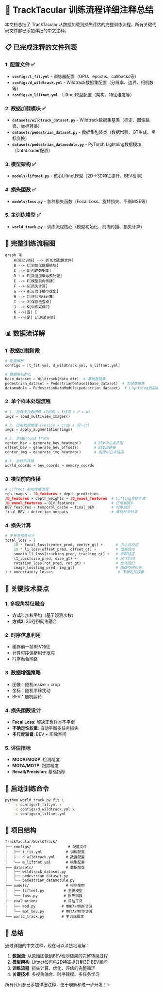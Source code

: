 # 🚀 TrackTacular 训练流程详细注释总结

本文档总结了 TrackTacular 从数据加载到损失评估的完整训练流程，所有关键代码文件都已添加详细的中文注释。

## 📋 已完成注释的文件列表

### 1. 配置文件 ✅
- **`configs/t_fit.yml`** - 训练器配置（GPU、epochs、callbacks等）
- **`configs/d_wildtrack.yml`** - Wildtrack数据集配置（分辨率、边界、相机数等）
- **`configs/m_liftnet.yml`** - Liftnet模型配置（架构、特征维度等）

### 2. 数据加载模块 ✅
- **`datasets/wildtrack_dataset.py`** - Wildtrack数据集基类（标定、图像路径、坐标转换）
- **`datasets/pedestrian_dataset.py`** - 数据集包装类（数据增强、GT生成、坐标变换）
- **`datasets/pedestrian_datamodule.py`** - PyTorch Lightning数据模块（DataLoader配置）

### 3. 模型架构 ✅
- **`models/liftnet.py`** - 核心Liftnet模型（2D→3D特征提升、BEV检测）

### 4. 损失函数 ✅
- **`models/loss.py`** - 各种损失函数（Focal Loss、旋转损失、平衡MSE等）

### 5. 主训练模型 ✅
- **`world_track.py`** - 训练流程核心（模型初始化、前向传播、损失计算）

## 🔄 完整训练流程图

```mermaid
graph TD
    A[启动训练] --> B[加载配置文件]
    B --> C[初始化数据模块]
    C --> D[创建数据集]
    D --> E[数据加载与预处理]
    E --> F[模型前向传播]
    F --> G[损失计算]
    G --> H[反向传播与优化]
    H --> I[评估指标计算]
    I --> J[保存检查点]
    J --> K{训练完成?}
    K -->|否| E
    K -->|是| L[测试评估]
```

## 📊 数据流详解

### 1. 数据加载阶段
```python
# 配置解析
configs = [t_fit.yml, d_wildtrack.yml, m_liftnet.yml]

# 数据集初始化
base_dataset = Wildtrack(data_dir)  # 基础数据集
pedestrian_dataset = PedestrianDataset(base_dataset)  # 包装数据集
datamodule = PedestrianDataModule(pedestrian_dataset)  # Lightning数据模块
```

### 2. 单个样本处理流程
```python
# 1. 加载多视角图像 (7相机 × 3通道 × H × W)
imgs = load_multiview_images()

# 2. 应用数据增强 (resize + crop + 归一化)
imgs = apply_augmentation(imgs)

# 3. 生成Ground Truth
center_bev = generate_bev_heatmap()      # BEV中心点热图
offset_bev = generate_bev_offset()       # BEV偏移量
center_img = generate_img_heatmap()      # 图像中心点热图

# 4. 坐标系转换
world_coords → bev_coords → memory_coords
```

### 3. 模型前向传播
```python
# Liftnet 前向传播流程
rgb_images → 2D_features + depth_prediction
2D_features × depth_weights → 3D_voxel_features  # Lifting关键步骤
3D_voxel_features → BEV_features                 # 压缩到BEV
BEV_features + temporal_cache → final_BEV        # 时序融合
final_BEV → detection_outputs                    # 解码检测结果
```

### 4. 损失计算
```python
# 多任务损失组合
total_loss = (
    10 * focal_loss(center_pred, center_gt) +      # 中心点检测
    10 * l1_loss(offset_pred, offset_gt) +         # 偏移回归  
    smooth_l1_loss(tracking_pred, tracking_gt) +   # 跟踪特征
    l1_loss(size_pred, size_gt) +                  # 尺寸回归
    rotation_loss(rot_pred, rot_gt) +              # 旋转回归
    image_loss(img_pred, img_gt)                   # 图像空间损失
) + uncertainty_losses                              # 不确定性权重
```

## 🎯 关键技术要点

### 1. **多视角特征融合**
- **方式1**: 加权平均（基于观测次数）
- **方式2**: 3D卷积网络融合

### 2. **时序信息利用**
- 缓存前一帧BEV特征
- 计算时序偏移用于跟踪
- 时序融合网络

### 3. **数据增强策略**
- 图像：随机resize + crop
- 坐标：随机平移扰动
- BEV：随机翻转

### 4. **损失函数设计**
- **Focal Loss**: 解决正负样本不平衡
- **不确定性权重**: 自动平衡多任务损失
- **多尺度监督**: BEV + 图像空间

### 5. **评估指标**
- **MODA/MODP**: 检测精度
- **MOTA/MOTP**: 跟踪精度
- **Recall/Precision**: 基础指标

## 🚀 启动训练命令

```bash
python world_track.py fit \
    -c configs/t_fit.yml \
    -c configs/d_wildtrack.yml \
    -c configs/m_liftnet.yml
```

## 📁 项目结构

```
TrackTacular/WorldTrack/
├── configs/                 # 配置文件
│   ├── t_fit.yml           # 训练配置
│   ├── d_wildtrack.yml     # 数据配置  
│   └── m_liftnet.yml       # 模型配置
├── datasets/               # 数据加载
│   ├── wildtrack_dataset.py
│   ├── pedestrian_dataset.py
│   └── pedestrian_datamodule.py
├── models/                 # 模型架构
│   ├── liftnet.py         # 主要模型
│   └── loss.py            # 损失函数
├── evaluation/            # 评估工具
│   ├── mod.py            # MODA/MODP计算
│   └── mot_bev.py        # MOTA/MOTP计算
└── world_track.py        # 主训练脚本
```

## 🎉 总结

通过详细的中文注释，现在可以清楚地理解：

1. **数据流**: 从原始图像到BEV检测结果的完整转换过程
2. **模型架构**: Liftnet如何将2D特征提升到3D BEV空间
3. **训练流程**: 损失计算、优化、评估的完整循环
4. **关键技术**: 多视角融合、时序建模、多任务学习

所有代码都已添加详细注释，便于理解和进一步开发！✨
